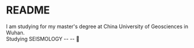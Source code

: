 # README
I am studying for my master's degree at China University of Geosciences in Wuhan.            
Studying SEISMOLOGY  -- --  🧐
